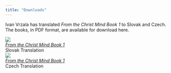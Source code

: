 ```yaml
---
title: "Downloads"
---
```


Ivan Vrzala has translated *From the Christ Mind Book 1* to Slovak and
Czech. The books, in PDF format, are available for download here.


<div class="ui items">
  <div class="item">
    <a class="ui small image" target="_blank"
      href="https://s3.us-east-1.amazonaws.com/assets.christmind.info/ftcm/content/ftcm-book1-slovak.pdf">
      <img src="/t/ftcm/public/img/ftcm/book1-big.jpg">
    </a>
    <div class="content">
      <a class="header" href="https://s3.us-east-1.amazonaws.com/assets.christmind.info/ftcm/content/ftcm-book1-slovak.pdf" target="_blank">
        <em>From the Christ Mind Book 1</em>
      </a>
      <div class="meta">
        <span>Slovak Translation</span>
      </div>
    </div>
  </div>
  <div class="item">
    <a class="ui small image" target="_blank"
      href="https://s3.us-east-1.amazonaws.com/assets.christmind.info/ftcm/content/ftcm-book1-czech.pdf">
      <img src="/t/ftcm/public/img/ftcm/book1-big.jpg">
    </a>
    <div class="content">
      <a class="header" href="https://s3.us-east-1.amazonaws.com/assets.christmind.info/ftcm/content/ftcm-book1-czech.pdf" target="_blank">
        <em>From the Christ Mind Book 1</em>
      </a>
      <div class="meta">
        <span>Czech Translation</span>
      </div>
    </div>
  </div>
</div>

